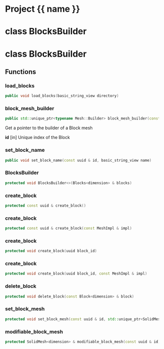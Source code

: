 <script setup>
import {useRoute} from 'vitepress'
const {path} = useRoute()
const tokens = path.split('/')
const words = tokens[2].split('-');
for (let i = 0; i < words.length; i++) {
    words[i] = words[i].charAt(0).toUpperCase() + words[i].slice(1);
    words[i] = words[i].replace('geode', 'Geode')
}
const name = words.join('-');
</script>
# Project {{ name }}

# class BlocksBuilder


# class BlocksBuilder


## Functions

### load_blocks

```cpp
public void load_blocks(basic_string_view directory)
```


### block_mesh_builder

```cpp
public std::unique_ptr<typename Mesh::Builder> block_mesh_builder(const uuid & id)
```


 Get a pointer to the builder of a Block mesh

**id** [in] Unique index of the Block

### set_block_name

```cpp
public void set_block_name(const uuid & id, basic_string_view name)
```


### BlocksBuilder

```cpp
protected void BlocksBuilder<>(Blocks<dimension> & blocks)
```


### create_block

```cpp
protected const uuid & create_block()
```


### create_block

```cpp
protected const uuid & create_block(const MeshImpl & impl)
```


### create_block

```cpp
protected void create_block(uuid block_id)
```


### create_block

```cpp
protected void create_block(uuid block_id, const MeshImpl & impl)
```


### delete_block

```cpp
protected void delete_block(const Block<dimension> & block)
```


### set_block_mesh

```cpp
protected void set_block_mesh(const uuid & id, std::unique_ptr<SolidMesh<dimension> > mesh)
```


### modifiable_block_mesh

```cpp
protected SolidMesh<dimension> & modifiable_block_mesh(const uuid & id)
```




